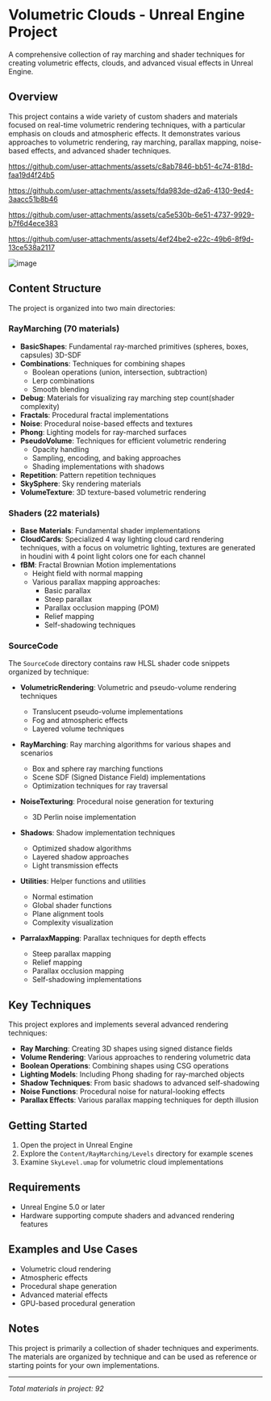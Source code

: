 # Volumetric Clouds - Unreal Engine Project

A comprehensive collection of ray marching and shader techniques for creating volumetric effects, clouds, and advanced visual effects in Unreal Engine.

## Overview

This project contains a wide variety of custom shaders and materials focused on real-time volumetric rendering techniques, with a particular emphasis on clouds and atmospheric effects. It demonstrates various approaches to volumetric rendering, ray marching, parallax mapping, noise-based effects, and advanced shader techniques.


https://github.com/user-attachments/assets/c8ab7846-bb51-4c74-818d-faa19d4f24b5


https://github.com/user-attachments/assets/fda983de-d2a6-4130-9ed4-3aacc51b8b46



https://github.com/user-attachments/assets/ca5e530b-6e51-4737-9929-b7f6d4ece383



https://github.com/user-attachments/assets/4ef24be2-e22c-49b6-8f9d-13ce538a2117

![image](https://github.com/user-attachments/assets/47d6db9c-a5d0-4fbf-a446-94d1fdc0ffa5)


## Content Structure

The project is organized into two main directories:

### RayMarching (70 materials)

- **BasicShapes**: Fundamental ray-marched primitives (spheres, boxes, capsules) 3D-SDF
- **Combinations**: Techniques for combining shapes
  - Boolean operations (union, intersection, subtraction)
  - Lerp combinations
  - Smooth blending
- **Debug**: Materials for visualizing ray marching step count(shader complexity)
- **Fractals**: Procedural fractal implementations
- **Noise**: Procedural noise-based effects and textures
- **Phong**: Lighting models for ray-marched surfaces
- **PseudoVolume**: Techniques for efficient volumetric rendering
  - Opacity handling
  - Sampling, encoding, and baking approaches
  - Shading implementations with shadows
- **Repetition**: Pattern repetition techniques
- **SkySphere**: Sky rendering materials
- **VolumeTexture**: 3D texture-based volumetric rendering

### Shaders (22 materials)

- **Base Materials**: Fundamental shader implementations
- **CloudCards**: Specialized 4 way lighting cloud card rendering techniques, with a focus on volumetric lighting, textures are generated in houdini with 4 point light colors one for each channel
- **fBM**: Fractal Brownian Motion implementations
  - Height field with normal mapping
  - Various parallax mapping approaches:
    - Basic parallax
    - Steep parallax
    - Parallax occlusion mapping (POM)
    - Relief mapping
    - Self-shadowing techniques

### SourceCode

The `SourceCode` directory contains raw HLSL shader code snippets organized by technique:

- **VolumetricRendering**: Volumetric and pseudo-volume rendering techniques
  - Translucent pseudo-volume implementations
  - Fog and atmospheric effects
  - Layered volume techniques
  
- **RayMarching**: Ray marching algorithms for various shapes and scenarios
  - Box and sphere ray marching functions
  - Scene SDF (Signed Distance Field) implementations
  - Optimization techniques for ray traversal
  
- **NoiseTexturing**: Procedural noise generation for texturing
  - 3D Perlin noise implementation
  
- **Shadows**: Shadow implementation techniques
  - Optimized shadow algorithms
  - Layered shadow approaches
  - Light transmission effects
  
- **Utilities**: Helper functions and utilities
  - Normal estimation
  - Global shader functions
  - Plane alignment tools
  - Complexity visualization
  
- **ParralaxMapping**: Parallax techniques for depth effects
  - Steep parallax mapping
  - Relief mapping
  - Parallax occlusion mapping
  - Self-shadowing implementations

## Key Techniques

This project explores and implements several advanced rendering techniques:

- **Ray Marching**: Creating 3D shapes using signed distance fields
- **Volume Rendering**: Various approaches to rendering volumetric data
- **Boolean Operations**: Combining shapes using CSG operations
- **Lighting Models**: Including Phong shading for ray-marched objects
- **Shadow Techniques**: From basic shadows to advanced self-shadowing
- **Noise Functions**: Procedural noise for natural-looking effects
- **Parallax Effects**: Various parallax mapping techniques for depth illusion

## Getting Started

1. Open the project in Unreal Engine
2. Explore the `Content/RayMarching/Levels` directory for example scenes
3. Examine `SkyLevel.umap` for volumetric cloud implementations

## Requirements

- Unreal Engine 5.0 or later
- Hardware supporting compute shaders and advanced rendering features

## Examples and Use Cases

- Volumetric cloud rendering
- Atmospheric effects
- Procedural shape generation
- Advanced material effects
- GPU-based procedural generation

## Notes

This project is primarily a collection of shader techniques and experiments. The materials are organized by technique and can be used as reference or starting points for your own implementations.

---

*Total materials in project: 92* 

